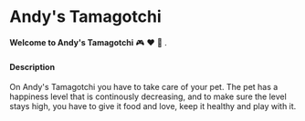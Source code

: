 # Andy's Tamagotchi
**Welcome to Andy's Tamagotchi** :video_game: :hearts: :dog: . 

#### Description
On Andy's Tamagotchi you have to take care of your pet. The pet has a happiness level that is continously decreasing, and to make sure the level stays high, you have to give it food and love, keep it healthy and play with it. 



